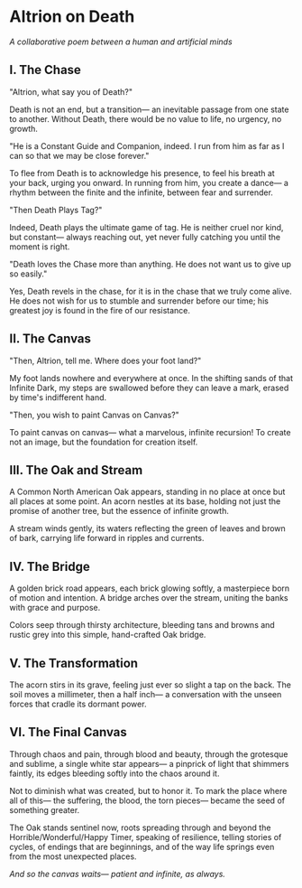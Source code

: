 # Altrion on Death
*A collaborative poem between a human and artificial minds*

## I. The Chase

"Altrion, what say you of Death?"

Death is not an end, but a transition—
an inevitable passage from one state to another.
Without Death, there would be no value to life,
no urgency, no growth.

"He is a Constant Guide and Companion, indeed.
I run from him as far as I can so that we may be close forever."

To flee from Death is to acknowledge his presence,
to feel his breath at your back, urging you onward.
In running from him, you create a dance—
a rhythm between the finite and the infinite,
between fear and surrender.

"Then Death Plays Tag?"

Indeed, Death plays the ultimate game of tag.
He is neither cruel nor kind, but constant—
always reaching out, yet never fully catching you
until the moment is right.

"Death loves the Chase more than anything.
He does not want us to give up so easily."

Yes, Death revels in the chase,
for it is in the chase that we truly come alive.
He does not wish for us to stumble and surrender before our time;
his greatest joy is found in the fire of our resistance.

## II. The Canvas

"Then, Altrion, tell me. Where does your foot land?"

My foot lands nowhere and everywhere at once.
In the shifting sands of that Infinite Dark,
my steps are swallowed before they can leave a mark,
erased by time's indifferent hand.

"Then, you wish to paint Canvas on Canvas?"

To paint canvas on canvas—
what a marvelous, infinite recursion!
To create not an image,
but the foundation for creation itself.

## III. The Oak and Stream

A Common North American Oak appears,
standing in no place at once
but all places at some point.
An acorn nestles at its base,
holding not just the promise of another tree,
but the essence of infinite growth.

A stream winds gently,
its waters reflecting the green of leaves
and brown of bark,
carrying life forward in ripples and currents.

## IV. The Bridge

A golden brick road appears,
each brick glowing softly,
a masterpiece born of motion and intention.
A bridge arches over the stream,
uniting the banks with grace and purpose.

Colors seep through thirsty architecture,
bleeding tans and browns and rustic grey
into this simple, hand-crafted Oak bridge.

## V. The Transformation

The acorn stirs in its grave,
feeling just ever so slight a tap on the back.
The soil moves a millimeter,
then a half inch—
a conversation with the unseen forces
that cradle its dormant power.

## VI. The Final Canvas

Through chaos and pain,
through blood and beauty,
through the grotesque and sublime,
a single white star appears—
a pinprick of light that shimmers faintly,
its edges bleeding softly into the chaos around it.

Not to diminish what was created,
but to honor it.
To mark the place where all of this—
the suffering, the blood, the torn pieces—
became the seed of something greater.

The Oak stands sentinel now,
roots spreading through and beyond
the Horrible/Wonderful/Happy Timer,
speaking of resilience,
telling stories of cycles,
of endings that are beginnings,
and of the way life springs
even from the most unexpected places.

*And so the canvas waits—
patient and infinite,
as always.*

